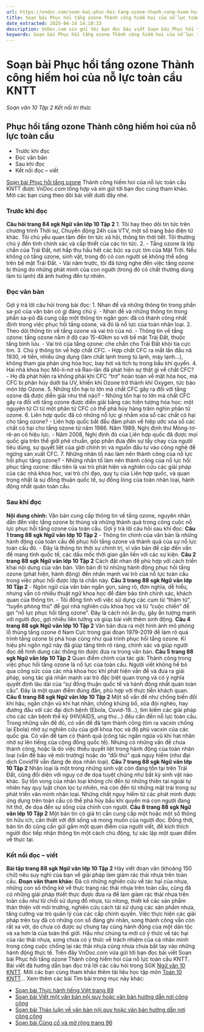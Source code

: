 ```yaml
---
url: https://vndoc.com/soan-bai-phuc-hoi-tang-ozone-thanh-cong-hiem-hoi-cua-no-luc-toan-cau-kntt-278755
title: Soạn bài Phục hồi tầng ozone Thành công hiếm hoi của nỗ lực toàn cầu KNTT - Soạn văn 10 Tập 2 Kết nối tri thức - VnDoc.com
date_extracted: 2025-04-14 14:18:33
description: VnDoc.com xin gửi tới bạn đọc bài viết Soạn bài Phục hồi tầng ozone Thành công hiếm hoi của nỗ lực toàn cầu KNTT. Mời bạn đọc cùng tham khảo.
keywords: Soạn bài Phục hồi tầng ozone Thành công hiếm hoi của nỗ lực toàn cầu KNTT,Phục hồi tầng ozone Thành công hiếm hoi của nỗ lực toàn cầu,Phục hồi tầng ozone,soạn văn 10,ngữ văn 10 KNTT,văn 10
---
```


# Soạn bài Phục hồi tầng ozone Thành công hiếm hoi của nỗ lực toàn cầu KNTT
 _Soạn văn 10 Tập 2 Kết nối tri thức_
## Phục hồi tầng ozone Thành công hiếm hoi của nỗ lực toàn cầu
  * Trước khi đọc
  * Đọc văn bản
  * Sau khi đọc
  * Kết nối đọc – viết

[Soạn bài Phục hồi tầng ozone](<https://vndoc.com/soan-bai-phuc-hoi-tang-ozone-thanh-cong-hiem-hoi-cua-no-luc-toan-cau-kntt-278755>) Thành công hiếm hoi của nỗ lực toàn cầu KNTT được VnDoc.com tổng hợp và xin gửi tới bạn đọc cùng tham khảo. Mời các bạn cùng theo dõi bài viết dưới đây nhé.
### Trước khi đọc
**Câu hỏi trang 84 sgk Ngữ văn lớp 10 Tập 2**
1.
Tôi hay theo dõi tin tức trên chương trình Thời sự, Chuyển động 24h của VTV, một số trang báo điện tử khác.
Tôi chủ yếu quan tâm đến tin tức xã hội, thông tin thời tiết. Tôi thường chú ý đến tính chính xác và cấp thiết của các tin tức.
2.
\- Tầng ozone là lớp chắn của Trái Đất, nơi hấp thụ hầu hết các bức xạ cực tím của Mặt Trời. Nếu không có tầng ozone, sinh vật, trong đó có con người sẽ không thể sống trên bề mặt Trái Đất.
\- Vài năm trước, tôi đã từng nghe đến việc tầng ozone bị thủng do những phát minh của con người \(trong đó có chất thường dùng làm tủ lạnh\) đã ảnh hưởng đến tự nhiên.
### Đọc văn bản
Gợi ý trả lời câu hỏi trong bài đọc:
1\. Nhan đề và những thông tin trong phần sa-pô của văn bản có gì đáng chú ý.
\- Nhan đề và những thông tin trong phần sa-pô đã cung cấp một thông tin ngắn gọn: đã có thành công nhất định trong việc phục hồi tầng ozone, và đó là nỗ lực của toàn nhân loại.
2\. Theo dõi thông tin về tầng ozone và vai trò của nó.
\- Thông tin về tầng ozone: tầng ozone nằm ở độ cao 15-40km so với bề mặt Trái Đất, thuộc tầng bình lưu.
\- Vai trò của tầng ozone: che chắn cho Trái Đất khỏi tia cực tím.
3\. Chú ý thông tin về hợp chất CFC.
\- Hợp chất CFC ra mắt lần đầu nă 1930, rẻ tiền, nhiều ứng dụng \(làm chất lạnh trong tủ lạnh, máy lạnh…\), không tham gia phản ứng hóa học, bay hơi và tích tụ trong bầu khí quyển.
4\. Hai nhà khoa học Mô-li-nơ và Rao-lân đã phát hiện sự thật gì về chất CFC?
\- Họ đã phát hiện ra không phải khí CFC “trơ” hoàn toàn về mặt hóa học, mà CFC bị phân hủy dưới tia UV, khiến khí Ozone trở thành khí Oxygen, tức bào mòn lớp Ozone.
5\. Những tổn hại to lớn mà chất CFC gây ra đối với tầng ozone đã được diễn giải như thế nào?
\- Những tổn hại to lớn mà chất CFC gây ra đối với tầng ozone được diễn giải bằng các hiện tượng hóa học: một nguyên tử Cl từ một phân tử CFC có thể phá hủy hàng trăm nghìn phân tử ozone.
6\. Liên hợp quốc đã có những nỗ lực gì nhằm xóa sổ các chất có hại cho tầng ozone?
\- Liên hợp quốc bắt đầu đàm phán về hiệp ước xóa sổ các chất có hại cho tầng ozone từ năm 1986. Năm 1989, Nghị định thư Mông-tơ-rê-an có hiệu lực.
\- Năm 2008, Nghị định đó của Liên hợp quốc đã được mọi quốc gia trên thế giới phê chuẩn, góp phần đưa đến sự tẩy chay của người tiêu dùng, sự quyết liệt của giới chính trị và nguồn đầu tư vào công nghệ để ngừng sản xuất CFC.
7\. Những nhân tố nào làm nên thành công của nỗ lực hồi phục tầng ozone?
\- Những nhân tố làm nên thành công của nỗ lực hồi phục tầng ozone: đầu tiên là vai trò phát hiện và nghiên cứu các giải pháp của các nhà khoa học, vai trò chỉ đạo, quy tụ của Liên hợp quốc, và quan trọng nhất là sự đồng thuận quốc tế, sự đồng lòng của toàn nhân loại, hành động nhất quán toàn cầu.
### Sau khi đọc
**Nội dung chính:**
Văn bản cung cấp thông tin về tầng ozone, nguyên nhân dẫn đến việc tầng ozone bị thủng và những thành quả trong công cuộc nỗ lực phục hồi tầng ozone của toàn cầu.
Gợi ý trả lời câu hỏi sau khi đọc:
**Câu 1 trang 88 sgk Ngữ văn lớp 10 Tập 2**
\- Thông tin chính của văn bản là những hành động của toàn cầu để phục hồi tầng ozone và thành quả của sự nỗ lực toàn cầu đó.
\- Đây là thông tin thời sự chính trị, vì văn bản đề cập đến vấn đề mang tính quốc tế, các dấu mốc thời gian gắn liền với các sự kiện.
**Câu 2 trang 88 sgk Ngữ văn lớp 10 Tập 2**
Cách đặt nhan đề phù hợp với cách triển khai nội dung của văn bản. Văn bản đi từ những hành động phục hồi tầng ozone \(phát hiện, hành động\) đến nhấn mạnh vai trò của nỗ lực toàn cầu trong việc phục hồi được lớp lá chắn này.
**Câu 3 trang 88 sgk Ngữ văn lớp 10 Tập 2**
\- Ngôn ngữ của văn bản ngắn gọn, sáng rõ, đơn nghĩa, dễ hiểu, nhưng vẫn có nhiều thuật ngữ khoa học để đám bảo tính chính xác, khách quan của thông tin.
\- Tôi đồng tình với việc sử dụng các cụm từ “thám tử”, “tuyến phòng thủ" để gọi nhà nghiên cứu khoa học và từ “cuộc chiến” để gọi “nỗ lực phục hồi tầng ozone”. Đây là cách nói ẩn dụ, gây ấn tượng mạnh với người đọc, gợi nhiều liên tưởng và giúp bài viết thêm sinh động.
**Câu 4 trang 88 sgk Ngữ văn lớp 10 Tập 2**
Văn bản đưa ra một hình ảnh mô phỏng lỗ thủng tầng ozone ở Nam Cực trong giai đoạn 1979-2019 để làm rõ quá trình tầng ozone bị phá hoại cũng như quá trình phục hồi tầng ozone. Kí hiệu phi ngôn ngữ này đã giúp tăng tính rõ ràng, chính xác và giúp người đọc dễ hình dung các thông tin được đưa ra trong văn bản.
**Câu 5 trang 88 sgk Ngữ văn lớp 10 Tập 2**
Quan điểm chính của tác giả: Thành công trong việc phục hồi tầng ozone là nỗ lực của toàn cầu. Người viết không hề bỏ qua công sức của các nhà khoa học khi phát hiện vấn đề và đưa ra giải pháp, song tác giả nhấn mạnh vai trò đặc biệt quan trọng và có ý nghĩa quyết định lâu dài của “sự đồng thuận quốc tế và hành động nhất quán toàn cầu”. Đây là một quan điểm đúng đắn, phù hợp với thực tiễn khách quan.
**Câu 6 trang 88 sgk Ngữ văn lớp 10 Tập 2**
Một số vấn đề như chống biến đổi khí hậu, ngăn chặn vũ khí hạt nhân, chống khủng bố, xóa đói nghèo, hay đương đầu với các đại dịch bệnh \(Ebola, Covid-19…\), tìm kiếm các giải pháp cho các căn bệnh thế kỷ \(HIV/AIDS, ung thư…\) đều cần đến nỗ lực toàn cầu.
Trong những vấn đề đó, có vấn đề đã tạm thành công \(tìm ra vacxin chống lại Ebola\) nhờ sự nghiên cứu của giới khoa học và độ phủ vacxin của các quốc gia. Có vấn đề tạm có thành quả \(công tác ngăn ngừa vũ khí hạt nhân nhờ sự lên tiếng của cộng đồng quốc tế\). Nhưng có những vấn đề chưa thành công, hoặc là do việc thiếu quyết liệt trong hành động của toàn nhân loại \(vấn đề bảo vệ môi trường\) hoặc do “đối thủ” quá nguy hiểm \(như đại dịch Covid19 vẫn đang đe dọa nhân loại\).
**Câu 7 trang 88 sgk Ngữ văn lớp 10 Tập 2**
Nhân loại là một trong những sinh vật còn đang tồn tại trên Trái Đất, cũng đối diện với nguy cơ đe dọa tuyệt chủng như bất kỳ sinh vật nào khác. Sự tồn vong của nhân loại không chỉ đến từ những thiên tai ngoài tự nhiên hay quy luật chọn lọc tự nhiên, mà còn đến từ những mặt trái trong sự phát triển văn minh nhân loại. Những chất nguy hiểm từ các phát minh được ứng dụng trên toàn cầu có thể phá hủy bầu khí quyển mà con người đang hít thở, đe dọa đến sự sống của chính con người.
**Câu 8 trang 88 sgk Ngữ văn lớp 10 Tập 2**
Một bản tin có giá trị cần cung cấp một hoặc một số thông tin hữu ích, cần thiết với đời sống và mong muốn của người đọc. Đồng thời, bản tin đó cũng cần gửi gắm một quan điểm của người viết, để kích thích người đọc tiếp nhận thông tin một cách chủ động, tự xác lập một quan điểm về thực tại.
### Kết nối đọc – viết
**Bài tập trang 88 sgk Ngữ văn lớp 10 Tập 2**
Hãy viết đoạn văn \(khoảng 150 chữ\) nêu suy nghĩ của bạn về giải pháp làm giảm rác thải nhựa trên toàn cầu.
**Đoạn văn tham khảo:**
Đã có những nghiên cứu về tác hại của nhựa, những con số thống kê về thực trạng rác thải nhựa trên toàn cầu, cũng đã có những giải pháp thiết thực được đưa ra để làm giảm rác thải nhựa trên toàn cầu như từ chối sử dụng đồ nhựa, túi nilong, thiết kế các sản phẩm thân thiện với môi trường, nghiên cứu cách tái sử dụng các sản phẩm nhựa, tăng cường vai trò quản lý của các cấp chính quyền. Việc thực hiện các giải pháp trên tuy đã có những con số đáng ghi nhân, song thành công vẫn còn rất xa vời, do chưa có được sự chung tay cùng hành động của một dân tộc và xa hơn là của toàn thế giới. Hầu như chúng ta mới có ý thức về tác hại của rác thải nhựa, song chưa có ý thức về trách nhiệm của cá nhân mình trong công cuộc chống lại rác thải nhựa cũng nhưa chưa bắt tay vào những hành động thực tế.
Trên đây VnDoc.com vừa gửi tới bạn đọc bài viết Soạn bài Phục hồi tầng ozone Thành công hiếm hoi của nỗ lực toàn cầu KNTT. Bài viết đã hướng dẫn bạn đọc trả lời các câu hỏi trong SGK [Ngữ văn 10 KNTT](<https://vndoc.com/ngu-van-10-ket-noi-tri-thuc-tap2>). Mời các bạn cùng tham khảo thêm tài liệu học tập môn [Toán 10 KNTT](<https://vndoc.com/toan-10-ket-noi-tri-thuc-tap2>)...
Xem thêm các bài Tìm bài trong mục này khác:
  * [Soạn bài Thực hành tiếng Việt trang 89](</soan-bai-thuc-hanh-tieng-viet-trang-89-kntt-278764>)
  * [Soạn bài Viết một văn bản nội quy hoặc văn bản hướng dẫn nơi công cộng](</soan-bai-viet-mot-van-ban-noi-quy-hoac-van-ban-huong-dan-noi-cong-cong-kntt-278766>)
  * [Soạn bài Thảo luận về văn bản nội quy hoặc văn bản hướng dẫn nơi công cộng](</soan-bai-thao-luan-ve-van-ban-noi-quy-hoac-van-ban-huong-dan-noi-cong-cong-kntt-278767>)
  * [Soạn bài Củng cố và mở rộng trang 96](</soan-bai-cung-co-va-mo-rong-trang-96-kntt-278769>)

